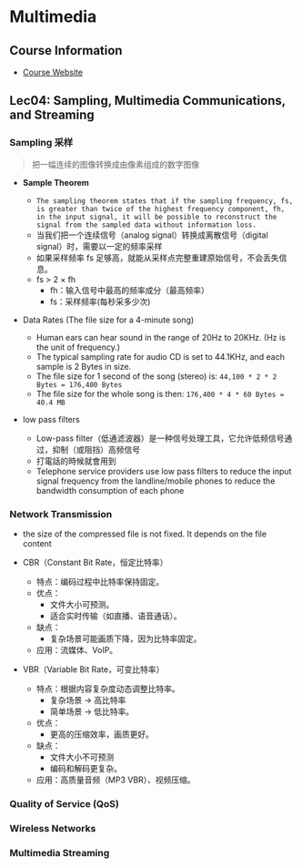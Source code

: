 # Multimedia

## Course Information

- [Course Website](https://www.cs.cityu.edu.hk/~rynson/info-mm/mm.html)

## Lec04: Sampling, Multimedia Communications, and Streaming

### Sampling 采样

> 把一幅连续的图像转换成由像素组成的数字图像

- **Sample Theorem**
  - `The sampling theorem states that if the sampling frequency, fs, is greater than twice of the highest frequency component, fh, in the input signal, it will be possible to reconstruct the signal from the sampled data without information loss.`
  - 当我们把一个连续信号（analog signal）转换成离散信号（digital signal）时，需要以一定的频率采样
  - 如果采样频率 fs 足够高，就能从采样点完整重建原始信号，不会丢失信息。
  - fs > 2 × fh
    - fh：输入信号中最高的频率成分（最高频率）
    - fs：采样频率(每秒采多少次)
- Data Rates (The file size for a 4-minute song)
  - Human ears can hear sound in the range of 20Hz to 20KHz. (Hz is the unit of frequency.)
  - The typical sampling rate for audio CD is set to 44.1KHz, and each sample is 2 Bytes in size.
  - The file size for 1 second of the song (stereo) is: `44,100 * 2 * 2 Bytes = 176,400 Bytes`
  - The file size for the whole song is then: `176,400 * 4 * 60 Bytes = 40.4 MB`

- low pass filters
  - Low-pass filter（低通滤波器）是一种信号处理工具，它允许低频信号通过，抑制（或阻挡）高频信号
  - 打電話的時候就會用到
  - Telephone service providers use low pass filters to reduce the input signal frequency from the landline/mobile phones to reduce the bandwidth consumption of each phone

### Network Transmission

- the size of the compressed file is not fixed. It depends on the file content
- CBR（Constant Bit Rate，恒定比特率）
  - 特点：编码过程中比特率保持固定。
  - 优点：
    - 文件大小可预测。
    - 适合实时传输（如直播、语音通话）。
  - 缺点：
    - 复杂场景可能画质下降，因为比特率固定。
  - 应用：流媒体、VoIP。

- VBR（Variable Bit Rate，可变比特率）
  - 特点：根据内容复杂度动态调整比特率。
    - 复杂场景 → 高比特率
    - 简单场景 → 低比特率。
  - 优点：
    - 更高的压缩效率，画质更好。
  - 缺点：
    - 文件大小不可预测
    - 编码和解码更复杂。
  - 应用：高质量音频（MP3 VBR）、视频压缩。

### Quality of Service (QoS)

### Wireless Networks

### Multimedia Streaming
